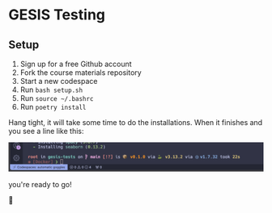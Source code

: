 # GESIS Testing

## Setup

1. Sign up for a free Github account
2. Fork the course materials repository
3. Start a new codespace
4. Run `bash setup.sh`
5. Run `source ~/.bashrc`
6. Run `poetry install`

Hang tight, it will take some time to do the installations. When it finishes and you see a line like this:

![Your command line interface after installations finish.](image.png)

you're ready to go!

🤘
